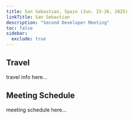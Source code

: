 ```yaml
---
title: San Sebastian, Spain (Jun. 23-26, 2025)
linkTitle: San Sebastian
description: "Second Developer Meeting"
toc: false
sidebar:
  exclude: true
---
```

## Travel

travel info here...

## Meeting Schedule

meeting schedule here...
